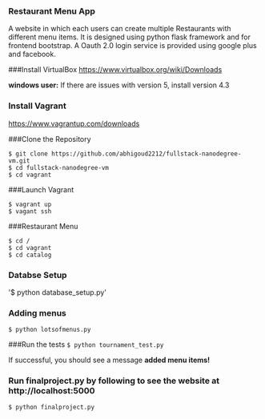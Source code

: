 ### Restaurant Menu App
A website in which each users can create multiple Restaurants with different menu items. It is designed using python flask framework and for frontend bootstrap. A Oauth 2.0 login service is provided using google plus and facebook. 

###Install VirtualBox
https://www.virtualbox.org/wiki/Downloads

**windows user:** If there are issues with version 5,  install version 4.3

### Install Vagrant
https://www.vagrantup.com/downloads

###Clone the Repository
```
$ git clone https://github.com/abhigoud2212/fullstack-nanodegree-vm.git
$ cd fullstack-nanodegree-vm
$ cd vagrant
```
###Launch Vagrant
```
$ vagrant up 
$ vagant ssh
```

###Restaurant Menu
```
$ cd /
$ cd vagrant
$ cd catalog
```
### Databse Setup  
'$ python database_setup.py'

### Adding menus
`$ python lotsofmenus.py`

###Run the tests
`$ python tournament_test.py`

If successful, you should see a message **added menu items!**

### Run finalproject.py by following to see the website at http://localhost:5000 
`$ python finalproject.py` 
